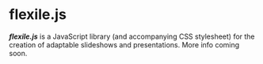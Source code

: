 # flexile.js
***flexile.js*** is a JavaScript library (and accompanying CSS stylesheet) for the creation of adaptable slideshows and presentations. More info coming soon.

